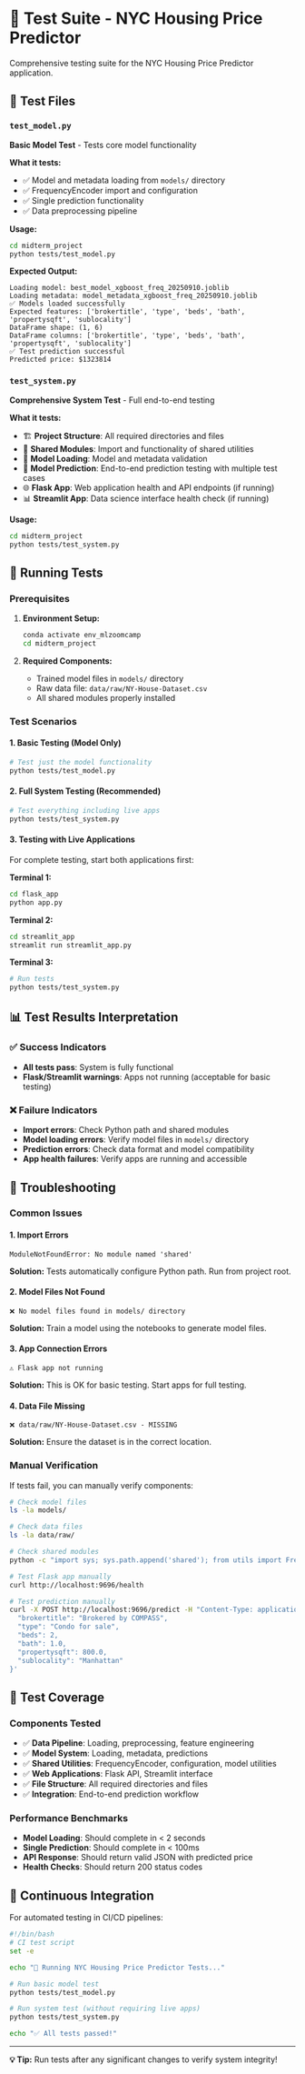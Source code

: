# 🧪 Test Suite - NYC Housing Price Predictor

Comprehensive testing suite for the NYC Housing Price Predictor application.

## 📁 Test Files

### `test_model.py`
**Basic Model Test** - Tests core model functionality

**What it tests:**
- ✅ Model and metadata loading from `models/` directory
- ✅ FrequencyEncoder import and configuration
- ✅ Single prediction functionality
- ✅ Data preprocessing pipeline

**Usage:**
```bash
cd midterm_project
python tests/test_model.py
```

**Expected Output:**
```
Loading model: best_model_xgboost_freq_20250910.joblib
Loading metadata: model_metadata_xgboost_freq_20250910.joblib
✅ Models loaded successfully
Expected features: ['brokertitle', 'type', 'beds', 'bath', 'propertysqft', 'sublocality']
DataFrame shape: (1, 6)
DataFrame columns: ['brokertitle', 'type', 'beds', 'bath', 'propertysqft', 'sublocality']
✅ Test prediction successful
Predicted price: $1323814
```

### `test_system.py`
**Comprehensive System Test** - Full end-to-end testing

**What it tests:**
- 🏗️ **Project Structure**: All required directories and files
- 🔧 **Shared Modules**: Import and functionality of shared utilities
- 🤖 **Model Loading**: Model and metadata validation
- 🔮 **Model Prediction**: End-to-end prediction testing with multiple test cases
- 🌐 **Flask App**: Web application health and API endpoints (if running)
- 📊 **Streamlit App**: Data science interface health check (if running)

**Usage:**
```bash
cd midterm_project
python tests/test_system.py
```

## 🚀 Running Tests

### Prerequisites
1. **Environment Setup:**
   ```bash
   conda activate env_mlzoomcamp
   cd midterm_project
   ```

2. **Required Components:**
   - Trained model files in `models/` directory
   - Raw data file: `data/raw/NY-House-Dataset.csv`
   - All shared modules properly installed

### Test Scenarios

#### 1. **Basic Testing** (Model Only)
```bash
# Test just the model functionality
python tests/test_model.py
```

#### 2. **Full System Testing** (Recommended)
```bash
# Test everything including live apps
python tests/test_system.py
```

#### 3. **Testing with Live Applications**
For complete testing, start both applications first:

**Terminal 1:**
```bash
cd flask_app
python app.py
```

**Terminal 2:**
```bash
cd streamlit_app
streamlit run streamlit_app.py
```

**Terminal 3:**
```bash
# Run tests
python tests/test_system.py
```

## 📊 Test Results Interpretation

### ✅ Success Indicators
- **All tests pass**: System is fully functional
- **Flask/Streamlit warnings**: Apps not running (acceptable for basic testing)

### ❌ Failure Indicators
- **Import errors**: Check Python path and shared modules
- **Model loading errors**: Verify model files in `models/` directory
- **Prediction errors**: Check data format and model compatibility
- **App health failures**: Verify apps are running and accessible

## 🔧 Troubleshooting

### Common Issues

#### 1. **Import Errors**
```
ModuleNotFoundError: No module named 'shared'
```
**Solution:** Tests automatically configure Python path. Run from project root.

#### 2. **Model Files Not Found**
```
❌ No model files found in models/ directory
```
**Solution:** Train a model using the notebooks to generate model files.

#### 3. **App Connection Errors**
```
⚠️ Flask app not running
```
**Solution:** This is OK for basic testing. Start apps for full testing.

#### 4. **Data File Missing**
```
❌ data/raw/NY-House-Dataset.csv - MISSING
```
**Solution:** Ensure the dataset is in the correct location.

### Manual Verification

If tests fail, you can manually verify components:

```bash
# Check model files
ls -la models/

# Check data files  
ls -la data/raw/

# Check shared modules
python -c "import sys; sys.path.append('shared'); from utils import FrequencyEncoder; print('✅ Import OK')"

# Test Flask app manually
curl http://localhost:9696/health

# Test prediction manually
curl -X POST http://localhost:9696/predict -H "Content-Type: application/json" -d '{
  "brokertitle": "Brokered by COMPASS",
  "type": "Condo for sale", 
  "beds": 2,
  "bath": 1.0,
  "propertysqft": 800.0,
  "sublocality": "Manhattan"
}'
```

## 🎯 Test Coverage

### Components Tested
- ✅ **Data Pipeline**: Loading, preprocessing, feature engineering
- ✅ **Model System**: Loading, metadata, predictions
- ✅ **Shared Utilities**: FrequencyEncoder, configuration, model utilities
- ✅ **Web Applications**: Flask API, Streamlit interface
- ✅ **File Structure**: All required directories and files
- ✅ **Integration**: End-to-end prediction workflow

### Performance Benchmarks
- **Model Loading**: Should complete in < 2 seconds
- **Single Prediction**: Should complete in < 100ms
- **API Response**: Should return valid JSON with predicted price
- **Health Checks**: Should return 200 status codes

## 🚀 Continuous Integration

For automated testing in CI/CD pipelines:

```bash
#!/bin/bash
# CI test script
set -e

echo "🧪 Running NYC Housing Price Predictor Tests..."

# Run basic model test
python tests/test_model.py

# Run system test (without requiring live apps)
python tests/test_system.py

echo "✅ All tests passed!"
```

---

**💡 Tip:** Run tests after any significant changes to verify system integrity!